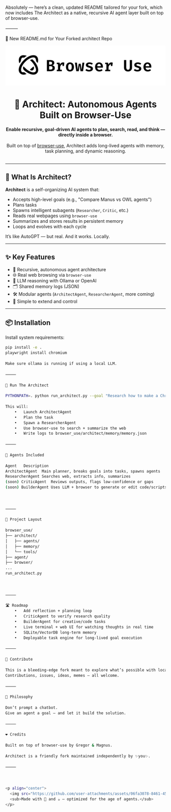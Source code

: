Absolutely — here’s a clean, updated README tailored for your fork, which now includes The Architect as a native, recursive AI agent layer built on top of browser-use.

⸻

🧠 New README.md for Your Forked architect Repo

<p align="center">
  <img src="./static/browser-use.png" alt="Architect Logo" width="auto">
</p>

<h1 align="center">🧠 Architect: Autonomous Agents Built on Browser-Use</h1>

<div align="center">
  <b>Enable recursive, goal-driven AI agents to plan, search, read, and think — directly inside a browser.</b><br/><br/>
  Built on top of <a href="https://github.com/browser-use/browser-use">browser-use</a>, Architect adds long-lived agents with memory, task planning, and dynamic reasoning.
</div>

<br/>

---

## 🚀 What Is Architect?

**Architect** is a self-organizing AI system that:
- Accepts high-level goals (e.g., "Compare Manus vs OWL agents")
- Plans tasks
- Spawns intelligent subagents (`Researcher`, `Critic`, etc.)
- Reads real webpages using `browser-use`
- Summarizes and stores results in persistent memory
- Loops and evolves with each cycle

It’s like AutoGPT — but real. And it works. Locally.

---

## ✨ Key Features

- 🔁 Recursive, autonomous agent architecture
- 🌐 Real web browsing via `browser-use`
- 🧠 LLM reasoning with Ollama or OpenAI
- 🗂 Shared memory logs (JSON)
- 🛠 Modular agents (`ArchitectAgent`, `ResearcherAgent`, more coming)
- 🧰 Simple to extend and control

---

## 📦 Installation

Install system requirements:

```bash
pip install -e .
playwright install chromium

Make sure ollama is running if using a local LLM.

⸻

🧪 Run The Architect

PYTHONPATH=. python run_architect.py --goal "Research how to make a Chrome extension"

This will:
	•	Launch ArchitectAgent
	•	Plan the task
	•	Spawn a ResearcherAgent
	•	Use browser-use to search + summarize the web
	•	Write logs to browser_use/architect/memory/memory.json

⸻

🧠 Agents Included

Agent	Description
ArchitectAgent	Main planner, breaks goals into tasks, spawns agents
ResearcherAgent	Searches web, extracts info, summarizes
(soon) CriticAgent	Reviews outputs, flags low-confidence or gaps
(soon) BuilderAgent	Uses LLM + browser to generate or edit code/scripts



⸻

📁 Project Layout

browser_use/
├── architect/
│   ├── agents/
│   ├── memory/
│   └── tools/
├── agent/
├── browser/
...
run_architect.py



⸻

🛣 Roadmap
	•	Add reflection + planning loop
	•	CriticAgent to verify research quality
	•	BuilderAgent for creative/code tasks
	•	Live terminal + web UI for watching thoughts in real time
	•	SQLite/VectorDB long-term memory
	•	Deployable task engine for long-lived goal execution

⸻

🤝 Contribute

This is a bleeding-edge fork meant to explore what’s possible with local agents + browser control.
Contributions, issues, ideas, memes — all welcome.

⸻

🧠 Philosophy

Don’t prompt a chatbot.
Give an agent a goal — and let it build the solution.

⸻

❤️ Credits

Built on top of browser-use by Gregor & Magnus.

Architect is a friendly fork maintained independently by ✨you✨.

⸻



<p align="center">
  <img src="https://github.com/user-attachments/assets/06fa3078-8461-4560-b434-445510c1766f" width="400"/><br/>
  <sub>Made with 🧠 and ☕ — optimized for the age of agents.</sub>
</p>
```



